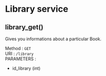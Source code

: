 # Library service

## library_get()

Gives you informations about a particular Book.

Method : `GET`\
URI : `/library`\
PARAMETERS :
- id_library (int)
